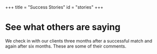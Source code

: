 +++
title = "Success Stories"
id = "stories"
+++

# See what others are saying

We check in with our clients three months after a successful match and again after six months. These are some of their comments. 
